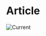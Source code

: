 # Article

![Current](https://img.shields.io/badge/dynamic/json?url=https%3A%2F%2Fgithub.com%2FAlexanderBrevig%2Fdoc-status%2Fraw%2Fmain%2Fdoc-status.json&query=%24.files%5B%22fixture/Article.md%22%5D.status&label=Current&color=white)
